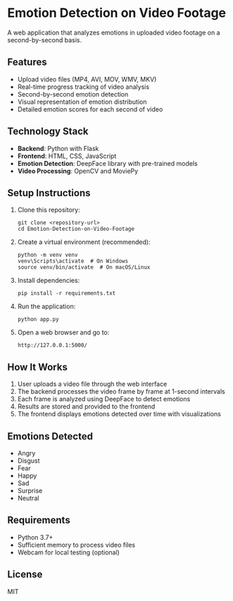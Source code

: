 # Emotion Detection on Video Footage

A web application that analyzes emotions in uploaded video footage on a second-by-second basis.

## Features

- Upload video files (MP4, AVI, MOV, WMV, MKV)
- Real-time progress tracking of video analysis
- Second-by-second emotion detection
- Visual representation of emotion distribution
- Detailed emotion scores for each second of video

## Technology Stack

- **Backend**: Python with Flask
- **Frontend**: HTML, CSS, JavaScript
- **Emotion Detection**: DeepFace library with pre-trained models
- **Video Processing**: OpenCV and MoviePy

## Setup Instructions

1. Clone this repository:
   ```
   git clone <repository-url>
   cd Emotion-Detection-on-Video-Footage
   ```

2. Create a virtual environment (recommended):
   ```
   python -m venv venv
   venv\Scripts\activate  # On Windows
   source venv/bin/activate  # On macOS/Linux
   ```

3. Install dependencies:
   ```
   pip install -r requirements.txt
   ```

4. Run the application:
   ```
   python app.py
   ```

5. Open a web browser and go to:
   ```
   http://127.0.0.1:5000/
   ```

## How It Works

1. User uploads a video file through the web interface
2. The backend processes the video frame by frame at 1-second intervals
3. Each frame is analyzed using DeepFace to detect emotions
4. Results are stored and provided to the frontend
5. The frontend displays emotions detected over time with visualizations

## Emotions Detected

- Angry
- Disgust
- Fear
- Happy
- Sad
- Surprise
- Neutral

## Requirements

- Python 3.7+
- Sufficient memory to process video files
- Webcam for local testing (optional)

## License

MIT